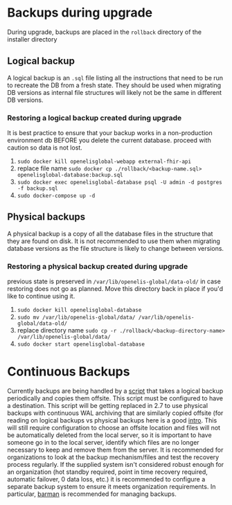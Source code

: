 # Backups during upgrade

During upgrade, backups are placed in the `rollback` directory of the installer
directory

## Logical backup

A logical backup is an `.sql` file listing all the instructions that need to be
run to recreate the DB from a fresh state. They should be used when migrating DB
versions as internal file structures will likely not be the same in different DB
versions.

### Restoring a logical backup created during upgrade

It is best practice to ensure that your backup works in a non-production
environment db BEFORE you delete the current database. proceed with caution so
data is not lost.

1. `sudo docker kill openelisglobal-webapp external-fhir-api`
1. replace file name
   `sudo docker cp ./rollback/<backup-name.sql> openelisglobal-database:backup.sql`
1. `sudo docker exec openelisglobal-database psql -U admin -d postgres -f backup.sql`
1. `sudo docker-compose up -d`

## Physical backups

A physical backup is a copy of all the database files in the structure that they
are found on disk. It is not recommended to use them when migrating database
versions as the file structure is likely to change between versions.

### Restoring a physical backup created during upgrade

previous state is preserved in `/var/lib/openelis-global/data-old/` in case
restoring does not go as planned. Move this directory back in place if you'd
like to continue using it.

1. `sudo docker kill openelisglobal-database`
1. `sudo mv /var/lib/openelis-global/data/ /var/lib/openelis-global/data-old/`
1. replace directory name
   `sudo cp -r ./rollback/<backup-directory-name> /var/lib/openelis-global/data/`
1. `sudo docker start openelisglobal-database`

# Continuous Backups

Currently backups are being handled by a
[script](https://github.com/DIGI-UW/OpenELIS-Global-2/blob/develop/install/installerTemplate/linux/templates/DatabaseBackup.pl)
that takes a logical backup periodically and copies them offsite. This script
must be configured to have a destination. This script will be getting replaced
in 2.7 to use physical backups with continuous WAL archiving that are similarly
copied offsite (for reading on logical backups vs physical backups here is a
good
[intro](https://dev.to/supabase/til-postgres-logical-vs-physical-backups-218b).
This will still require configuration to choose an offsite location and files
will not be automatically deleted from the local server, so it is important to
have someone go in to the local server, identify which files are no longer
necessary to keep and remove them from the server. It is recommended for
organizations to look at the backup mechanism/files and test the recovery
process regularly. If the supplied system isn't considered robust enough for an
organization (hot standby required, point in time recovery required, automatic
failover, 0 data loss, etc.) it is recommended to configure a separate backup
system to ensure it meets organization requirements. In particular,
[barman](https://pgbarman.org/) is recommended for managing backups.
